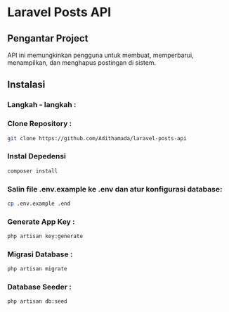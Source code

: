 # Laravel Posts API
## Pengantar Project
API ini memungkinkan pengguna untuk membuat, memperbarui, menampilkan, dan menghapus postingan di sistem.
## Instalasi
### Langkah - langkah :
### Clone Repository :
```bash
git clone https://github.com/Adithamada/laravel-posts-api
```
### Instal Depedensi
```bash
composer install
```
### Salin file .env.example ke .env dan atur konfigurasi database:
```bash
cp .env.example .end
```
### Generate App Key :
```bash
php artisan key:generate
```
### Migrasi Database :
```bash
php artisan migrate
```
### Database Seeder :
```bash
php artisan db:seed
```
